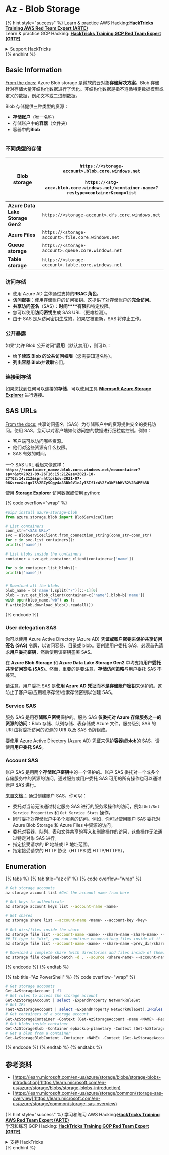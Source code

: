 # Az - Blob Storage

{% hint style="success" %}
Learn & practice AWS Hacking:<img src="/.gitbook/assets/image.png" alt="" data-size="line">[**HackTricks Training AWS Red Team Expert (ARTE)**](https://training.hacktricks.xyz/courses/arte)<img src="/.gitbook/assets/image.png" alt="" data-size="line">\
Learn & practice GCP Hacking: <img src="/.gitbook/assets/image (2).png" alt="" data-size="line">[**HackTricks Training GCP Red Team Expert (GRTE)**<img src="/.gitbook/assets/image (2).png" alt="" data-size="line">](https://training.hacktricks.xyz/courses/grte)

<details>

<summary>Support HackTricks</summary>

* Check the [**subscription plans**](https://github.com/sponsors/carlospolop)!
* **Join the** 💬 [**Discord group**](https://discord.gg/hRep4RUj7f) or the [**telegram group**](https://t.me/peass) or **follow** us on **Twitter** 🐦 [**@hacktricks\_live**](https://twitter.com/hacktricks\_live)**.**
* **Share hacking tricks by submitting PRs to the** [**HackTricks**](https://github.com/carlospolop/hacktricks) and [**HackTricks Cloud**](https://github.com/carlospolop/hacktricks-cloud) github repos.

</details>
{% endhint %}

## Basic Information

[From the docs:](https://learn.microsoft.com/en-us/azure/storage/blobs/storage-blobs-overview) Azure Blob storage 是微软的云对象**存储解决方案**。Blob 存储针对存储大量非结构化数据进行了优化。非结构化数据是指不遵循特定数据模型或定义的数据，例如文本或二进制数据。

Blob 存储提供三种类型的资源：

* **存储账户**（唯一名称）
* 存储账户中的**容器**（文件夹）
* 容器中的**Blob**

<figure><img src="../../../.gitbook/assets/image (114).png" alt=""><figcaption></figcaption></figure>

### 不同类型的存储

| **Blob storage**                 | <p><code>https://&#x3C;storage-account>.blob.core.windows.net</code><br><br><code>https://&#x3C;stg-acc>.blob.core.windows.net/&#x3C;container-name>?restype=container&#x26;comp=list</code></p> |
| -------------------------------- | ------------------------------------------------------------------------------------------------------------------------------------------------------------------------------------------------ |
| **Azure Data Lake Storage Gen2** | `https://<storage-account>.dfs.core.windows.net`                                                                                                                                                 |
| **Azure Files**                  | `https://<storage-account>.file.core.windows.net`                                                                                                                                                |
| **Queue storage**                | `https://<storage-account>.queue.core.windows.net`                                                                                                                                               |
| **Table storage**                | `https://<storage-account>.table.core.windows.net`                                                                                                                                               |

### 访问存储 <a href="#about-blob-storage" id="about-blob-storage"></a>

* 使用 Azure AD 主体通过支持的**RBAC 角色**。
* **访问密钥**：使用存储账户的访问密钥。这提供了对存储账户的**完全访问**。
* **共享访问签名**（SAS）：**时间****有限**和特定权限。
* 您可以使用**访问密钥**生成 SAS URL（更难检测）。
* 由于 SAS 是从访问密钥生成的，如果它被更新，SAS 将停止工作。

### 公开暴露

如果“允许 Blob 公开访问”**启用**（默认禁用），则可以：

* 给予**读取 Blob 的公共访问权限**（您需要知道名称）。
* **列出容器 Blob**并**读取**它们。

### 连接到存储

如果您找到任何可以连接的**存储**，可以使用工具 [**Microsoft Azure Storage Explorer**](https://azure.microsoft.com/es-es/products/storage/storage-explorer/) 进行连接。

## SAS URLs

[From the docs:](https://learn.microsoft.com/en-us/azure/storage/common/storage-sas-overview) 共享访问签名（SAS）为存储账户中的资源提供安全的委托访问。使用 SAS，您可以对客户端如何访问您的数据进行细粒度控制。例如：

* 客户端可以访问哪些资源。
* 他们对这些资源有什么权限。
* SAS 有效的时间。

一个 SAS URL 看起来像这样：**`https://<container_name>.blob.core.windows.net/newcontainer?sp=r&st=2021-09-26T18:15:21Z&se=2021-10-27T02:14:21Z&spr=https&sv=2021-07-08&sr=c&sig=7S%2BZySOgy4aA3Dk0V1cJyTSIf1cW%2Fu3WFkhHV32%2B4PE%3D`**

使用 [**Storage Explorer**](https://azure.microsoft.com/en-us/features/storage-explorer/) 访问数据或使用 python:

{% code overflow="wrap" %}
```python
#pip3 install azure-storage-blob
from azure.storage.blob import BlobServiceClient

# List containers
conn_str="<SAS URL>"
svc = BlobServiceClient.from_connection_string(conn_str=conn_str)
for c in svc.list_containers():
print(c['name'])

# List blobs inside the containers
container = svc.get_container_client(container=c['name'])

for b in container.list_blobs():
print(b['name'])


# Download all the blobs
blob_name = b['name'].split("/")[::-1][0]
blob = svc.get_blob_client(container=c['name'],blob=b['name'])
with open(blob_name,"wb") as f:
f.write(blob.download_blob().readall())
```
{% endcode %}

### User delegation SAS <a href="#user-delegation-sas" id="user-delegation-sas"></a>

你可以使用 Azure Active Directory (Azure AD) **凭证或账户密钥**来**保护共享访问签名 (SAS)** 令牌，以访问容器、目录或 blob。要创建用户委托 SAS，必须首先请求**用户委托密钥**，然后使用该密钥签署 SAS。

在 **Azure Blob Storage** 和 **Azure Data Lake Storage Gen2** 中均支持**用户委托共享访问签名 (SAS)**。然而，重要的是要注意，**存储访问策略**与用户委托 SAS 不兼容。

请注意，用户委托 SAS 是**使用 Azure AD 凭证而不是存储账户密钥**来保护的。这防止了客户端/应用程序存储/检索存储密钥以创建 SAS。

### Service SAS

服务 SAS 是用**存储账户密钥**保护的。服务 SAS **仅委托对 Azure 存储服务之一的资源的访问**：Blob 存储、队列存储、表存储或 Azure 文件。服务级别 SAS 的 URI 由将委托访问的资源的 URI 以及 SAS 令牌组成。

要使用 Azure Active Directory (Azure AD) 凭证来保护**容器**或**blob**的 SAS，请使用**用户委托 SAS**。

### Account SAS

账户 SAS 是用两个**存储账户密钥**中的一个保护的。账户 SAS 委托对一个或多个存储服务中的资源的访问。通过服务或用户委托 SAS 可用的所有操作也可以通过账户 SAS 进行。

[来自文档：](https://learn.microsoft.com/en-us/rest/api/storageservices/create-account-sas) 通过创建账户 SAS，你可以：

* 委托对当前无法通过特定服务 SAS 进行的服务级操作的访问，例如 `Get/Set Service Properties` 和 `Get Service Stats` 操作。
* 同时委托对存储账户中多个服务的访问。例如，你可以使用账户 SAS 委托对 Azure Blob Storage 和 Azure Files 中资源的访问。
* 委托对容器、队列、表和文件共享的写入和删除操作的访问，这些操作无法通过特定对象 SAS 进行。
* 指定接受请求的 IP 地址或 IP 地址范围。
* 指定接受请求的 HTTP 协议（HTTPS 或 HTTP/HTTPS）。

## Enumeration

{% tabs %}
{% tab title="az cli" %}
{% code overflow="wrap" %}
```bash
# Get storage accounts
az storage account list #Get the account name from here

# Get keys to authenticate
az storage account keys list --account-name <name>

# Get shares
az storage share list --account-name <name> --account-key <key>

# Get dirs/files inside the share
az storage file list --account-name <name> --share-name <share-name> --account-key <key>
## If type is "dir", you can continue enumerationg files inside of it
az storage file list --account-name <name> --share-name <prev_dir/share-name> --account-key <key>

# Download a complete share (with directories and files inside of them)
az storage file download-batch -d . --source <share-name> --account-name <name> --account-key <key>
```
{% endcode %}
{% endtab %}

{% tab title="Az PowerShell" %}
{% code overflow="wrap" %}
```powershell
# Get storage accounts
Get-AzStorageAccount | fl
# Get rules to access the storage account
Get-AzStorageAccount | select -ExpandProperty NetworkRuleSet
# Get IPs
(Get-AzStorageAccount | select -ExpandProperty NetworkRuleSet).IPRules
# Get containers of a storage account
Get-AzStorageContainer -Context (Get-AzStorageAccount -name <NAME> -ResourceGroupName <NAME>).context
# Get blobs inside container
Get-AzStorageBlob -Container epbackup-planetary -Context (Get-AzStorageAccount -name <name> -ResourceGroupName <name>).context
# Get a blob from a container
Get-AzStorageBlobContent -Container <NAME> -Context (Get-AzStorageAccount -name <NAME> -ResourceGroupName <NAME>).context -Blob <blob_name> -Destination .\Desktop\filename.txt
```
{% endcode %}
{% endtab %}
{% endtabs %}

## 参考资料

* [https://learn.microsoft.com/en-us/azure/storage/blobs/storage-blobs-introduction](https://learn.microsoft.com/en-us/azure/storage/blobs/storage-blobs-introduction)
* [https://learn.microsoft.com/en-us/azure/storage/common/storage-sas-overview](https://learn.microsoft.com/en-us/azure/storage/common/storage-sas-overview)

{% hint style="success" %}
学习和练习 AWS Hacking:<img src="/.gitbook/assets/image.png" alt="" data-size="line">[**HackTricks Training AWS Red Team Expert (ARTE)**](https://training.hacktricks.xyz/courses/arte)<img src="/.gitbook/assets/image.png" alt="" data-size="line">\
学习和练习 GCP Hacking: <img src="/.gitbook/assets/image (2).png" alt="" data-size="line">[**HackTricks Training GCP Red Team Expert (GRTE)**<img src="/.gitbook/assets/image (2).png" alt="" data-size="line">](https://training.hacktricks.xyz/courses/grte)

<details>

<summary>支持 HackTricks</summary>

* 查看 [**订阅计划**](https://github.com/sponsors/carlospolop)!
* **加入** 💬 [**Discord 群组**](https://discord.gg/hRep4RUj7f) 或 [**telegram 群组**](https://t.me/peass) 或 **关注** 我们的 **Twitter** 🐦 [**@hacktricks\_live**](https://twitter.com/hacktricks\_live)**.**
* **通过提交 PRs 分享 hacking 技巧到** [**HackTricks**](https://github.com/carlospolop/hacktricks) 和 [**HackTricks Cloud**](https://github.com/carlospolop/hacktricks-cloud) github 仓库。

</details>
{% endhint %}
